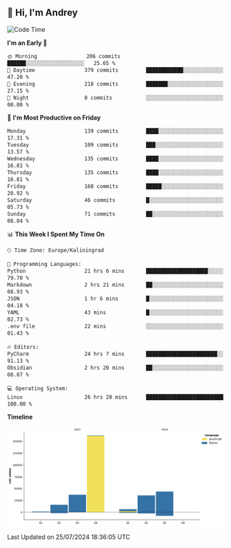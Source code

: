 ## 👋 Hi, I'm Andrey

<!--START_SECTION:waka-->
![Code Time](http://img.shields.io/badge/Code%20Time-243%20hrs%2050%20mins-blue)

**I'm an Early 🐤** 

```text
🌞 Morning                206 commits         ██████░░░░░░░░░░░░░░░░░░░   25.65 % 
🌆 Daytime                379 commits         ████████████░░░░░░░░░░░░░   47.20 % 
🌃 Evening                218 commits         ███████░░░░░░░░░░░░░░░░░░   27.15 % 
🌙 Night                  0 commits           ░░░░░░░░░░░░░░░░░░░░░░░░░   00.00 % 
```
📅 **I'm Most Productive on Friday** 

```text
Monday                   139 commits         ████░░░░░░░░░░░░░░░░░░░░░   17.31 % 
Tuesday                  109 commits         ███░░░░░░░░░░░░░░░░░░░░░░   13.57 % 
Wednesday                135 commits         ████░░░░░░░░░░░░░░░░░░░░░   16.81 % 
Thursday                 135 commits         ████░░░░░░░░░░░░░░░░░░░░░   16.81 % 
Friday                   168 commits         █████░░░░░░░░░░░░░░░░░░░░   20.92 % 
Saturday                 46 commits          █░░░░░░░░░░░░░░░░░░░░░░░░   05.73 % 
Sunday                   71 commits          ██░░░░░░░░░░░░░░░░░░░░░░░   08.84 % 
```


📊 **This Week I Spent My Time On** 

```text
🕑︎ Time Zone: Europe/Kaliningrad

💬 Programming Languages: 
Python                   21 hrs 6 mins       ████████████████████░░░░░   79.70 % 
Markdown                 2 hrs 21 mins       ██░░░░░░░░░░░░░░░░░░░░░░░   08.93 % 
JSON                     1 hr 6 mins         █░░░░░░░░░░░░░░░░░░░░░░░░   04.18 % 
YAML                     43 mins             █░░░░░░░░░░░░░░░░░░░░░░░░   02.73 % 
.env file                22 mins             ░░░░░░░░░░░░░░░░░░░░░░░░░   01.43 % 

🔥 Editors: 
PyCharm                  24 hrs 7 mins       ███████████████████████░░   91.13 % 
Obsidian                 2 hrs 20 mins       ██░░░░░░░░░░░░░░░░░░░░░░░   08.87 % 

💻 Operating System: 
Linux                    26 hrs 28 mins      █████████████████████████   100.00 % 
```

**Timeline**

![Lines of Code chart](https://raw.githubusercontent.com/Mist3s/Mist3s/main/assets/bar_graph.png)


 Last Updated on 25/07/2024 18:36:05 UTC
<!--END_SECTION:waka-->

